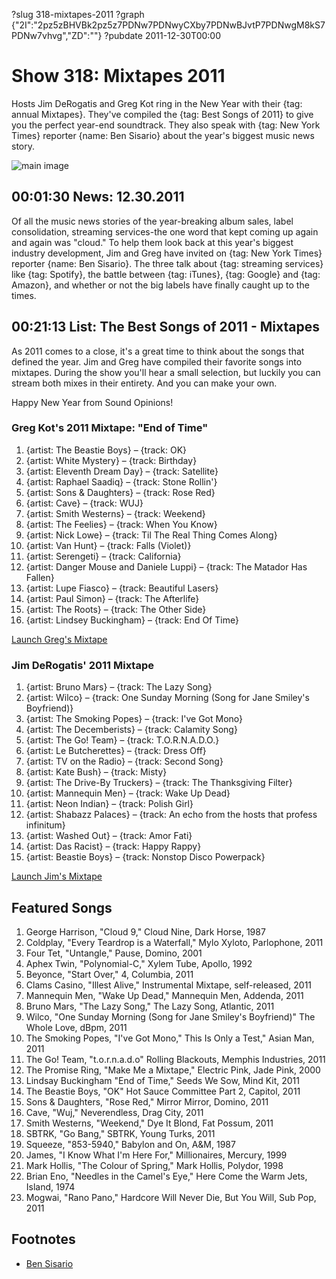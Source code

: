 ?slug 318-mixtapes-2011
?graph {"2I":"2pz5zBHVBk2pz5z7PDNw7PDNwyCXby7PDNwBJvtP7PDNwgM8kS7PDNw7vhvg","ZD":""}
?pubdate 2011-12-30T00:00

# Show 318: Mixtapes 2011
Hosts Jim DeRogatis and Greg Kot ring in the New Year with their {tag: annual Mixtapes}. They've compiled the {tag: Best Songs of 2011} to give you the perfect year-end soundtrack. They also speak with {tag: New York Times} reporter {name: Ben Sisario} about the year's biggest music news story.

![main image](//static.soundopinions.org/images/mixtapes.jpg)

## 00:01:30 News: 12.30.2011
Of all the music news stories of the year-breaking album sales, label consolidation, streaming services-the one word that kept coming up again and again was "cloud." To help them look back at this year's biggest industry development, Jim and Greg have invited on {tag: New York Times} reporter {name: Ben Sisario}. The three talk about {tag: streaming services} like {tag: Spotify}, the battle between {tag: iTunes}, {tag: Google} and {tag: Amazon}, and whether or not the big labels have finally caught up to the times.

## 00:21:13 List: The Best Songs of 2011 - Mixtapes

As 2011 comes to a close, it's a great time to think about the songs that defined the year. Jim and Greg have compiled their favorite songs into mixtapes. During the show you'll hear a small selection, but luckily you can stream both mixes in their entirety. And you can make your own.

Happy New Year from Sound Opinions!

### Greg Kot's 2011 Mixtape: "End of Time"

1. {artist: The Beastie Boys} – {track: OK} 
2. {artist: White Mystery} – {track: Birthday} 
3. {artist: Eleventh Dream Day} – {track: Satellite} 
4. {artist: Raphael Saadiq} – {track: Stone Rollin'} 
5. {artist: Sons & Daughters} – {track: Rose Red}
6. {artist: Cave} – {track: WUJ} 
7. {artist: Smith Westerns} – {track: Weekend} 
8. {artist: The Feelies} – {track: When You Know}
9. {artist: Nick Lowe} – {track: Til The Real Thing Comes Along}
10. {artist: Van Hunt} – {track: Falls (Violet)}
11. {artist: Serengeti} – {track: California} 
12. {artist: Danger Mouse and Daniele Luppi} – {track: The Matador Has Fallen}
13. {artist: Lupe Fiasco} – {track: Beautiful Lasers}
14. {artist: Paul Simon} – {track: The Afterlife}
15. {artist: The Roots} – {track: The Other Side}
16. {artist: Lindsey Buckingham} – {track: End Of Time}

[Launch Greg's Mixtape](http://www.soundopinions.org/mixtapes/2011/greg/myWimpy.html)

### Jim DeRogatis' 2011 Mixtape

1. {artist: Bruno Mars} – {track: The Lazy Song}
2. {artist: Wilco} – {track: One Sunday Morning (Song for Jane Smiley's Boyfriend)}
3. {artist: The Smoking Popes} – {track: I've Got Mono} 
4. {artist: The Decemberists} – {track: Calamity Song}
5. {artist: The Go! Team} – {track: T.O.R.N.A.D.O.}
6. {artist: Le Butcherettes} – {track: Dress Off}
7. {artist: TV on the Radio} – {track: Second Song}
8. {artist: Kate Bush} – {track: Misty} 
9. {artist: The Drive-By Truckers} – {track: The Thanksgiving Filter}
10. {artist: Mannequin Men} – {track: Wake Up Dead}
11. {artist: Neon Indian} – {track: Polish Girl}
12. {artist: Shabazz Palaces} – {track: An echo from the hosts that profess infinitum}
13. {artist: Washed Out} – {track: Amor Fati}
14. {artist: Das Racist} – {track: Happy Rappy}
15. {artist: Beastie Boys} – {track: Nonstop Disco Powerpack}

[Launch Jim's Mixtape](http://www.soundopinions.org/mixtapes/2011/jim/myWimpy.html)

## Featured Songs
1. George Harrison, "Cloud 9," Cloud Nine, Dark Horse, 1987
2. Coldplay, "Every Teardrop is a Waterfall," Mylo Xyloto, Parlophone, 2011
3. Four Tet, "Untangle," Pause, Domino, 2001
4. Aphex Twin, "Polynomial-C," Xylem Tube, Apollo, 1992
5. Beyonce, "Start Over," 4, Columbia, 2011
6. Clams Casino, "Illest Alive," Instrumental Mixtape, self-released, 2011
7. Mannequin Men, "Wake Up Dead," Mannequin Men, Addenda, 2011
8. Bruno Mars, "The Lazy Song," The Lazy Song, Atlantic, 2011
9. Wilco, "One Sunday Morning (Song for Jane Smiley's Boyfriend)" The Whole Love, dBpm, 2011
10. The Smoking Popes, "I've Got Mono," This Is Only a Test," Asian Man, 2011
11. The Go! Team, "t.o.r.n.a.d.o" Rolling Blackouts, Memphis Industries, 2011
12. The Promise Ring, "Make Me a Mixtape," Electric Pink, Jade Pink, 2000
13. Lindsay Buckingham "End of Time," Seeds We Sow, Mind Kit, 2011
14. The Beastie Boys, "OK" Hot Sauce Committee Part 2, Capitol, 2011
15. Sons & Daughters, "Rose Red," Mirror Mirror, Domino, 2011
16. Cave, "Wuj," Neverendless, Drag City, 2011
17. Smith Westerns, "Weekend," Dye It Blond, Fat Possum, 2011
18. SBTRK, "Go Bang," SBTRK, Young Turks, 2011
19. Squeeze, "853-5940," Babylon and On, A&M, 1987
20. James, "I Know What I'm Here For," Millionaires, Mercury, 1999
21. Mark Hollis, "The Colour of Spring," Mark Hollis, Polydor, 1998
22. Brian Eno, "Needles in the Camel's Eye," Here Come the Warm Jets, Island, 1974
23. Mogwai, "Rano Pano," Hardcore Will Never Die, But You Will, Sub Pop, 2011

## Footnotes 
- [Ben Sisario](http://topics.nytimes.com/top/reference/timestopics/people/s/ben_sisario/index.html)
